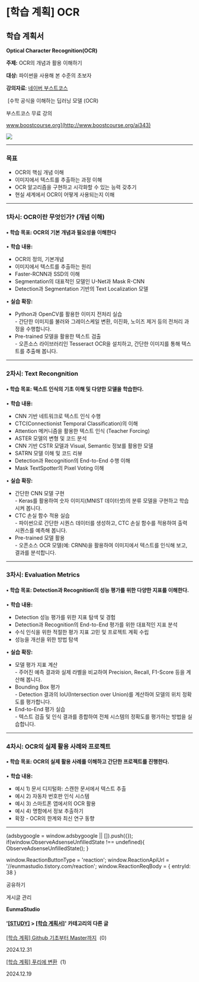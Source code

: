 
# [학습 계획] OCR

**학습 계획서**
----------

**Optical Character Recognition(OCR)**

**주제:** OCR의 개념과 활용 이해하기

**대상:** 파이썬을 사용해 본 수준의 초보자

**강의자료**: [네이버 부스트코스](http://www.boostcourse.org/ai343)

 [수학 공식을 이해하는 딥러닝 모델 (OCR)

부스트코스 무료 강의

www.boostcourse.org](http://www.boostcourse.org/ai343)

![](https://blog.kakaocdn.net/dn/YBPu3/btsLxjlSUTj/xB1RVGnbkZmn6oDV0KLy50/img.png)

* * *

### **목표**

*   OCR의 핵심 개념 이해
*   이미지에서 텍스트를 추출하는 과정 이해
*   OCR 알고리즘을 구현하고 시각화할 수 있는 능력 갖추기
*   현실 세계에서 OCR이 어떻게 사용되는지 이해

* * *

### **1차시: OCR이란 무엇인가? (개념 이해)**

#### • **학습 목표:** OCR의 기본 개념과 필요성을 이해한다

• **학습 내용:**

*   OCR의 정의, 기본개념
*   이미지에서 텍스트를 추출하는 원리
*   Faster-RCNN과 SSD의 이해
*   Segmentation의 대표적인 모델인 U-Net과 Mask R-CNN
*   Detection과 Segmentation 기반의 Text Localization 모델

• **실습 확장:**

*   Python과 OpenCV를 활용한 이미지 전처리 실습  
    \- 간단한 이미지를 불러와 그레이스케일 변환, 이진화, 노이즈 제거 등의 전처리 과정을 수행합니다.
*   Pre-trained 모델을 활용한 텍스트 검출  
    \- 오픈소스 라이브러리인 Tesseract OCR을 설치하고, 간단한 이미지를 통해 텍스트를 추출해 봅니다.

* * *

### **2차시: Text Recongnition**

#### • **학습 목표:** 텍스트 인식의 기초 이해 및 다양한 모델을 학습한다.

• **학습 내용:**

*   CNN 기반 네트워크로 텍스트 인식 수행
*   CTC(Connectionist Temporal Classification)의 이해
*   Attention 메커니즘을 활용한 텍스트 인식 (Teacher Forcing)
*   ASTER 모델의 변형 및 코드 분석
*   CNN 기반 CSTR 모델과 Visual, Semantic 정보를 활용한 모델
*   SATRN 모델 이해 및 코드 리뷰
*   Detection과 Recognition의 End-to-End 수행 이해
*   Mask TextSpotter의 Pixel Voting 이해

• **실습 확장:**

*   간단한 CNN 모델 구현  
    \- Keras를 활용하여 숫자 이미지(MNIST 데이터셋)의 분류 모델을 구현하고 학습시켜 봅니다.
*   CTC 손실 함수 적용 실습  
    \- 파이썬으로 간단한 시퀀스 데이터를 생성하고, CTC 손실 함수를 적용하여 출력 시퀀스를 예측해 봅니다.
*   Pre-trained 모델 활용  
    \- 오픈소스 OCR 모델(예: CRNN)을 활용하여 이미지에서 텍스트를 인식해 보고, 결과를 분석합니다.

* * *

### **3차시: Evaluation Metrics**

#### • **학습 목표:** Detection과 Recognition의 성능 평가를 위한 다양한 지표를 이해한다.

• **학습 내용:**

*   Detection 성능 평가를 위한 지표 탐색 및 경험
*   Detection과 Recognition의 End-to-End 평가를 위한 대표적인 지표 분석
*   수식 인식을 위한 적절한 평가 지표 고민 및 프로젝트 계획 수립
*   성능을 개선을 위한 방법 탐색

• **실습 확장:**

*   모델 평가 지표 계산  
    \- 주어진 예측 결과와 실제 라벨을 비교하여 Precision, Recall, F1-Score 등을 계산해 봅니다.
*   Bounding Box 평가  
    \- Detection 결과의 IoU(Intersection over Union)를 계산하여 모델의 위치 정확도를 평가합니다.
*   End-to-End 평가 실습  
    \- 텍스트 검출 및 인식 결과를 종합하여 전체 시스템의 정확도를 평가하는 방법을 실습합니다.

* * *

### **4차시: OCR의 실제 활용 사례와 프로젝트**

#### • **학습 목표:** OCR의 실제 활용 사례를 이해하고 간단한 프로젝트를 진행한다.

• **학습 내용:**

*   예시 1) 문서 디지털화: 스캔한 문서에서 텍스트 추출
*   예시 2) 자동차 번호판 인식 시스템
*   예시 3) 스마트폰 앱에서의 OCR 활용
*   예시 4) 명함에서 정보 추출하기
*   확장 - OCR의 한계와 최신 연구 동향

* * *

(adsbygoogle = window.adsbygoogle || \[\]).push({}); if(window.ObserveAdsenseUnfilledState !== undefined){ ObserveAdsenseUnfilledState(); }

window.ReactionButtonType = 'reaction'; window.ReactionApiUrl = '//eunmastudio.tistory.com/reaction'; window.ReactionReqBody = { entryId: 38 }

공유하기

게시글 관리

**EunmaStudio**

#### '[\[STUDY\]](/category/%5BSTUDY%5D) > [\[학습 계획서\]](/category/%5BSTUDY%5D/%5B%ED%95%99%EC%8A%B5%20%EA%B3%84%ED%9A%8D%EC%84%9C%5D)' 카테고리의 다른 글

[\[학습 계획\] Github 기초부터 Master까지](/39)  (0)

2024.12.31

[\[학습 계획\] 푸리에 변환](/37)  (1)

2024.12.19
            